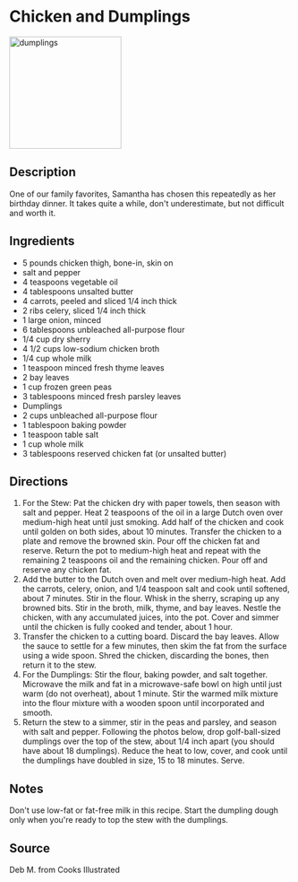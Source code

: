 # Chicken and Dumplings

<img src="https://deborahmundorff.com/Yum/wp-content/uploads/2023/01/dumplings_sam.jpg" alt="dumplings" style="width:200px"/>

## Description

One of our family favorites, Samantha has chosen this repeatedly as her birthday dinner. It takes quite a while, don't underestimate, but not difficult and worth it.

## Ingredients

- 5 pounds chicken thigh, bone-in, skin on
- salt and pepper
- 4 teaspoons vegetable oil
- 4 tablespoons unsalted butter
- 4 carrots, peeled and sliced 1/4 inch thick
- 2 ribs celery, sliced 1/4 inch thick
- 1 large onion, minced
- 6 tablespoons unbleached all-purpose flour
- 1/4 cup dry sherry
- 4 1/2 cups low-sodium chicken broth
- 1/4 cup whole milk
- 1 teaspoon minced fresh thyme leaves
- 2 bay leaves
- 1 cup frozen green peas
- 3 tablespoons minced fresh parsley leaves
- Dumplings
- 2 cups unbleached all-purpose flour
- 1 tablespoon baking powder
- 1 teaspoon table salt
- 1 cup whole milk
- 3 tablespoons reserved chicken fat (or unsalted butter)

## Directions

1. For the Stew: Pat the chicken dry with paper towels, then season with salt and pepper. Heat 2 teaspoons of the oil in a large Dutch oven over medium-high heat until just smoking. Add half of the chicken and cook until golden on both sides, about 10 minutes. Transfer the chicken to a plate and remove the browned skin. Pour off the chicken fat and reserve. Return the pot to medium-high heat and repeat with the remaining 2 teaspoons oil and the remaining chicken. Pour off and reserve any chicken fat.
2. Add the butter to the Dutch oven and melt over medium-high heat. Add the carrots, celery, onion, and 1/4 teaspoon salt and cook until softened, about 7 minutes. Stir in the flour. Whisk in the sherry, scraping up any browned bits. Stir in the broth, milk, thyme, and bay leaves. Nestle the chicken, with any accumulated juices, into the pot. Cover and simmer until the chicken is fully cooked and tender, about 1 hour.
3. Transfer the chicken to a cutting board. Discard the bay leaves. Allow the sauce to settle for a few minutes, then skim the fat from the surface using a wide spoon. Shred the chicken, discarding the bones, then return it to the stew.
4. For the Dumplings: Stir the flour, baking powder, and salt together. Microwave the milk and fat in a microwave-safe bowl on high until just warm (do not overheat), about 1 minute. Stir the warmed milk mixture into the flour mixture with a wooden spoon until incorporated and smooth.
5. Return the stew to a simmer, stir in the peas and parsley, and season with salt and pepper. Following the photos below, drop golf-ball-sized dumplings over the top of the stew, about 1/4 inch apart (you should have about 18 dumplings). Reduce the heat to low, cover, and cook until the dumplings have doubled in size, 15 to 18 minutes. Serve.

## Notes

Don't use low-fat or fat-free milk in this recipe. Start the dumpling dough only when you're ready to top the stew with the dumplings.

## Source

Deb M. from Cooks Illustrated